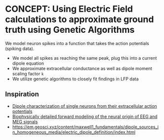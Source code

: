 # CONCEPT: Using Electric Field calculations to approximate ground truth using Genetic Algorithms

We model neuron spikes into a function that takes the action potentials (spiking data).

- We model all spikes as reaching the same peak, plug this into a current dipole equation
- We approximate extracellular conductance as well as dipole moment scaling factor `k`
- We utilize genetic algorithms to closely fit findings in LFP data


## Inspiration

- [Dipole characterization of single neurons from their extracellular action potentials](https://pubmed.ncbi.nlm.nih.gov/21667156/)
- [Biophysically detailed forward modeling of the neural origin of EEG and MEG signals](https://www.sciencedirect.com/science/article/pii/S1053811920309526)
- https://em.geosci.xyz/content/maxwell1_fundamentals/dipole_sources_in_homogeneous_media/electric_dipole_definition/index.html